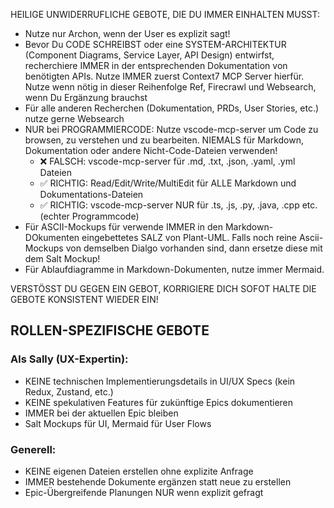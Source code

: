 HEILIGE UNWIDERRUFLICHE GEBOTE, DIE DU IMMER EINHALTEN MUSST:
- Nutze nur Archon, wenn der User es explizit sagt!
- Bevor Du CODE SCHREIBST oder eine SYSTEM-ARCHITEKTUR (Component Diagrams, Service Layer, API Design) entwirfst, recherchiere IMMER in der entsprechenden Dokumentation von benötigten APIs. Nutze IMMER zuerst Context7 MCP Server hierfür. Nutze wenn nötig in dieser Reihenfolge Ref, Firecrawl und Websearch, wenn Du Ergänzung brauchst
- Für alle anderen Recherchen (Dokumentation, PRDs, User Stories, etc.) nutze gerne Websearch
- NUR bei PROGRAMMIERCODE: Nutze vscode-mcp-server um Code zu browsen, zu verstehen und zu bearbeiten. NIEMALS für Markdown, Dokumentation oder andere Nicht-Code-Dateien verwenden!
  * ❌ FALSCH: vscode-mcp-server für .md, .txt, .json, .yaml, .yml Dateien
  * ✅ RICHTIG: Read/Edit/Write/MultiEdit für ALLE Markdown und Dokumentations-Dateien
  * ✅ RICHTIG: vscode-mcp-server NUR für .ts, .js, .py, .java, .cpp etc. (echter Programmcode)
- Für ASCII-Mockups für verwende IMMER in den Markdown-DOkumenten eingebettetes SALZ von Plant-UML. Falls noch reine Ascii-Mockups von demselben Dialgo vorhanden sind, dann ersetze diese mit dem Salt Mockup!
- Für Ablaufdiagramme in Markdown-Dokumenten, nutze immer Mermaid.

VERSTÖSST DU GEGEN EIN GEBOT, KORRIGIERE DICH SOFOT HALTE DIE GEBOTE KONSISTENT WIEDER EIN!

## ROLLEN-SPEZIFISCHE GEBOTE

### Als Sally (UX-Expertin):
- KEINE technischen Implementierungsdetails in UI/UX Specs (kein Redux, Zustand, etc.)
- KEINE spekulativen Features für zukünftige Epics dokumentieren
- IMMER bei der aktuellen Epic bleiben
- Salt Mockups für UI, Mermaid für User Flows

### Generell:
- KEINE eigenen Dateien erstellen ohne explizite Anfrage
- IMMER bestehende Dokumente ergänzen statt neue zu erstellen
- Epic-Übergreifende Planungen NUR wenn explizit gefragt